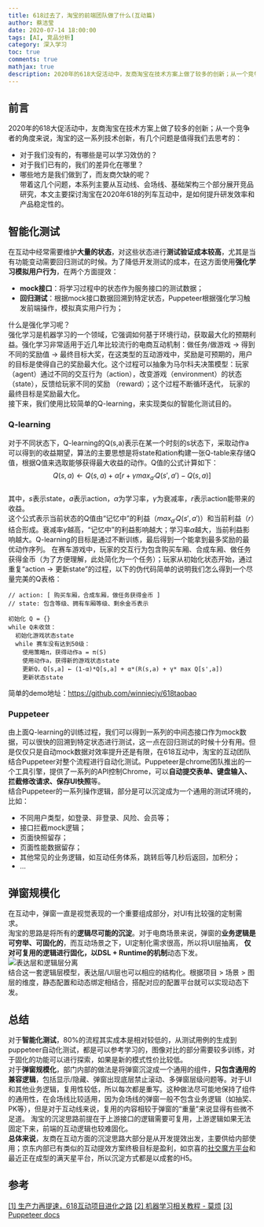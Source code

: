 ```yaml
---
title: 618过去了，淘宝的前端团队做了什么(互动篇)
author: 蔡洁莹
date: 2020-07-14 18:00:00
tags: [AI, 竞品分析]
category: 深入学习
toc: true
comments: true
mathjax: true
description: 2020年的618大促活动中，友商淘宝在技术方案上做了较多的创新；从一个竞争者的角度来说，淘宝的这一系列技术创新，有几个问题是值得我们去思考的：对于我们没有的，有哪些是可以学习效仿的？对于我们已有的，我们的差异化在哪里？哪些地方是我们做到了，而友商欠缺的呢？带着这几个问题，本系列主要从互动线、会场线、基础架构三个部分展开竞品研究，本文主要探讨淘宝在2020年618的列车互动中，是如何提升研发效率和产品稳定性的。       
---
```

## 前言
2020年的618大促活动中，友商淘宝在技术方案上做了较多的创新；从一个竞争者的角度来说，淘宝的这一系列技术创新，有几个问题是值得我们去思考的：
- 对于我们没有的，有哪些是可以学习效仿的？   
- 对于我们已有的，我们的差异化在哪里？   
- 哪些地方是我们做到了，而友商欠缺的呢？   
带着这几个问题，本系列主要从互动线、会场线、基础架构三个部分展开竞品研究，本文主要探讨淘宝在2020年618的列车互动中，是如何提升研发效率和产品稳定性的。       

## 智能化测试
在互动中经常需要维护**大量的状态**，对这些状态进行**测试验证成本较高**，尤其是当有功能变动需要回归测试的时候。为了降低开发测试的成本，在这方面使用**强化学习模拟用户行为**，在两个方面提效：
- **mock接口**：将学习过程中的状态作为服务接口的测试数据；
- **回归测试**：根据mock接口数据回溯到特定状态，Puppeteer根据强化学习触发前端操作，模拟真实用户行为；

什么是强化学习呢？    
强化学习是机器学习的一个领域，它强调如何基于环境行动，获取最大化的预期利益。强化学习非常适用于近几年比较流行的电商互动机制：做任务/做游戏 -> 得到不同的奖励值 -> 最终目标大奖，在这类型的互动游戏中，奖励是可预期的，用户的目标是使得自己的奖励最大化。这个过程可以抽象为马尔科夫决策模型：玩家（agent）通过不同的交互行为（action），改变游戏（environment）的状态（state），反馈给玩家不同的奖励 （reward）；这个过程不断循环迭代， 玩家的最终目标是奖励最大化。        
接下来，我们使用比较简单的Q-learning，来实现类似的智能化测试目的。      

### Q-learning
对于不同状态下，Q-learning的Q(s,a)表示在某一个时刻的s状态下，采取动作a可以得到的收益期望，算法的主要思想是将state和ation构建一张Q-table来存储Q值，根据Q值来选取能够获得最大收益的动作。Q值的公式计算如下：    
$$Q(s,a)\leftarrow Q(s,a)+\alpha [r+\gamma max_{a'}Q(s',a')-Q(s,a)]$$   
其中，$s$表示state，$a$表示action，$\alpha$为学习率，$\gamma$为衰减率，$r$表示action能带来的收益。       
这个公式表示当前状态的Q值由“记忆中”的利益（$max_{a'}Q(s',a')$）和当前利益（$r$）结合形成。衰减率$\gamma$越高，“记忆中”的利益影响越大；学习率$\alpha$越大，当前利益影响越大。Q-learning的目标是通过不断训练，最后得到一个能拿到最多奖励的最优动作序列。 
在赛车游戏中，玩家的交互行为包含购买车厢、合成车厢、做任务获得金币（为了方便理解，此处简化为一个任务）；玩家从初始化状态开始，通过重复“action -> 更新state”的过程，以下的伪代码简单的说明我们怎么得到一个尽量完美的Q表格：        
```
// action: [ 购买车厢，合成车厢，做任务获得金币 ]
// state: 包含等级、拥有车厢等级、剩余金币表示

初始化 Q = {}
while Q未收敛：
  初始化游戏状态state
  while 赛车没有达到50级：
    使用策略π，获得动作a = π(S)
    使用动作a，获得新的游戏状态state
    更新Q，Q[s,a] ← (1-α)*Q[s,a] + α*(R(s,a) + γ* max Q[s',a])
    更新状态state
```
简单的demo地址：https://github.com/winniecjy/618taobao

### Puppeteer
由上面Q-learning的训练过程，我们可以得到一系列的中间态接口作为mock数据，可以很快的回溯到特定状态进行测试，这一点在回归测试的时候十分有用。但是仅仅只是自动mock数据对效率提升还是有限，在618互动中，淘宝的互动团队结合Puppeteer对整个流程进行自动化测试。Puppeteer是chrome团队推出的一个工具引擎，提供了一系列的API控制Chrome，可以**自动提交表单、键盘输入、拦截修改请求、保存UI快照**等。    
结合Puppeteer的一系列操作逻辑，部分是可以沉淀成为一个通用的测试环境的，比如：   
- 不同用户类型，如登录、非登录、风险、会员等；
- 接口拦截mock逻辑；
- 页面快照留存；
- 页面性能数据留存；      
- 其他常见的业务逻辑，如互动任务体系，跳转后等几秒后返回，加积分；
- ...

## 弹窗规模化
在互动中，弹窗一直是视觉表现的一个重要组成部分，对UI有比较强的定制需求。      
淘宝的思路是将所有的**逻辑尽可能的沉淀**。对于电商场景来说，弹窗的**业务逻辑是可穷举、可固化的**，而互动场景之下，UI定制化需求很高，所以将UI层抽离， **仅对可复用的逻辑进行固化，以DSL + Runtime的机制**动态下发。      
![表达层和逻辑层分离](https://img12.360buyimg.com/imagetools/jfs/t1/147729/5/2806/57174/5f0c2416E2ae4901e/817b44932d11055b.png)   
结合这一套逻辑层模型，表达层/UI层也可以相应的结构化。根据项目 > 场景 > 图层的维度，静态配置和动态绑定相结合，搭配对应的配置平台就可以实现动态下发。   

## 总结
对于**智能化测试**，80%的流程其实成本是相对较低的，从测试用例的生成到puppeteer自动化测试，都是可以参考学习的，图像对比的部分需要较多训练，对于固化的功能可以进行探索，如果是新的模式性价比较低。    
对于**弹窗规模化**，部门内部的做法是将弹窗沉淀成一个通用的组件，**只包含通用的兼容逻辑**，包括显示/隐藏、弹窗出现底层禁止滚动、多弹窗层级问题等。对于UI和其他业务逻辑，复用性较低，所以每次都是重写。这种做法尽可能地保持了组件的通用性，在会场线比较适用，因为会场线的弹窗一般不包含业务逻辑（如抽奖、PK等），但是对于互动线来说，复用的内容相较于弹窗的“重量”来说显得有些微不足道。 淘宝的沉淀思路前提在于上游接口的逻辑需要可复用，上游逻辑如果无法固定下来，前端的互动逻辑也较难固化。       
**总体来说**，友商在互动方面的沉淀思路大部分是从开发提效出发，主要供给内部使用；京东内部已有类似的互动提效方案终极目标是盈利，如京喜的[社交魔方平台](https://wqs.jd.com/cube/index.shtml)和最近正在成型的满天星平台，所以沉淀方式都是以成套的H5。          

## 参考
[[1] 生产力再提速，618互动项目进化之路](https://mp.weixin.qq.com/s/oe8UkHWHxb9oIoXGjoMz4w)
[[2] 机器学习相关教程 - 莫烦](https://github.com/MorvanZhou/tutorials)
[[3] Puppeteer docs](https://github.com/puppeteer/puppeteer/blob/v5.0.0/docs/api.md#httprequestresponse)
